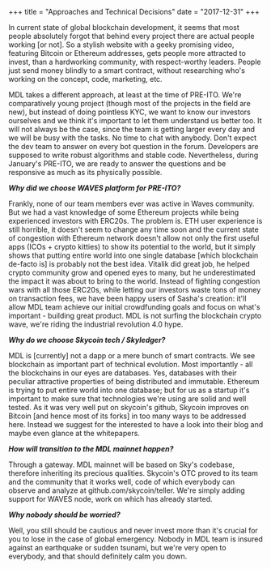 +++
title = "Approaches and Technical Decisions"
date = "2017-12-31"
+++

In current state of global blockchain development, it seems that most people absolutely forgot that behind every project there are actual people working [or not]. So a stylish website with a geeky promising video, featuring Bitcoin or Ethereum addresses, gets  people more attracted to invest, than a hardworking community, with respect-worthy leaders. People just send money blindly to a smart contract, without researching who's working on the concept, code, marketing, etc.

MDL takes a different approach, at least at the time of PRE-ITO. We're comparatively
young project (though most of the projects in the field are new), but instead of doing
pointless KYC, we want to know our investors ourselves and we think it's important to let them understand us better too. It will not always be the case, since the team is getting larger every day and we will be busy with the tasks. No time to chat with anybody. Don't expect the dev team to answer on every bot question in the forum. Developers are supposed to write robust algorithms and stable code. Nevertheless, during January's PRE-ITO, we are ready to answer the questions and be responsive as much as its physically possible.

***Why did we choose WAVES platform for PRE-ITO?***

Frankly, none of our team members ever was active in Waves community. But we had a vast knowledge of some Ethereum projects while being experienced investors with ERC20s. The problem is. ETH user experience is still horrible, it doesn't seem to change any time soon and the current state of congestion with Ethereum network doesn't allow not only the first useful apps (ICOs + crypto kitties) to show its potential to the world, but it simply shows that putting entire world into one single database [which blockchain de-facto is] is probably not the best idea. Vitalik did great job, he helped crypto community grow and opened eyes to many, but he underestimated the impact it was about to bring to the world. Instead of fighting congestion wars with all those ERC20s, while letting our investors waste tons of money on transaction fees, we have been happy users of Sasha's creation: it'll allow MDL team achieve our initial crowdfunding goals and focus on what's important - building great product. MDL is not surfing the blockchain crypto wave, we're riding the industrial revolution 4.0 hype.

***Why do we choose Skycoin tech / Skyledger?***

MDL is [currently] not a dapp or a mere bunch of smart contracts. We see blockchain as important part of technical evolution. Most importantly - all the blockchains in our eyes are databases. Yes, databases with their peculiar attractive properties of being distributed and immutable. Ethereum is trying to put entire world into one database; but for us as a startup it's important to make sure that technologies we're using are solid and well tested. As it was very well put on skycoin's github, Skycoin improves on Bitcoin [and hence most of its forks] in too many ways to be addressed here. Instead we suggest for the interested to have a look into their blog and maybe even glance at the whitepapers.

***How will transition to the MDL mainnet happen?***

Through a gateway. MDL mainnet will be based on Sky's codebase, therefore inheriting its precious qualities. Skycoin's OTC proved to its team and the community that it works well, code of which everybody can observe and analyze at github.com/skycoin/teller. We're simply adding support for WAVES node, work on which has already started.

***Why nobody should be worried?***

Well, you still should be cautious and never invest more than it's crucial for you to lose in the case of global emergency. Nobody in MDL team is insured against an earthquake or sudden tsunami, but we're very open to everybody, and that should definitely calm you down.
